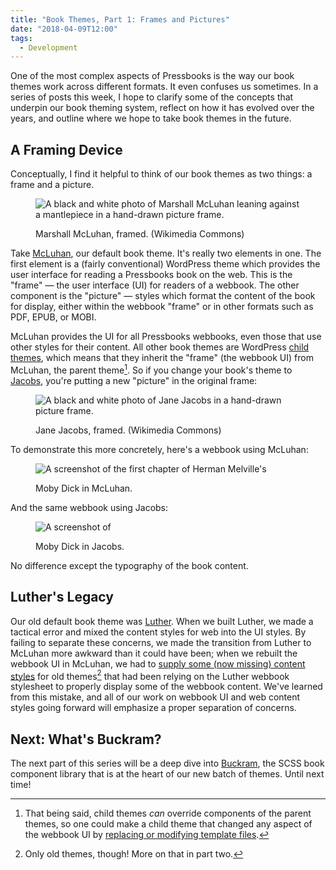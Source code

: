 ```yaml
---
title: "Book Themes, Part 1: Frames and Pictures"
date: "2018-04-09T12:00"
tags:
  - Development
---
```


One of the most complex aspects of Pressbooks is the way our book themes work across
different formats. It even confuses us sometimes. In a series of posts this week, I hope
to clarify some of the concepts that underpin our book theming system, reflect on how it
has evolved over the years, and outline where we hope to take book themes in the future.

## A Framing Device

Conceptually, I find it helpful to think of our book themes as two things: a frame and a
picture.

<figure>

![A black and white photo of Marshall McLuhan leaning against a mantlepiece in a hand-drawn picture frame.](/images/mcluhan-233x300.png)

<figcaption>Marshall McLuhan, framed. (Wikimedia Commons)</figcaption>
</figure>

Take [McLuhan](https://github.com/pressbooks/pressbooks-book/), our default book theme.
It's really two elements in one. The first element is a (fairly conventional) WordPress
theme which provides the user interface for reading a Pressbooks book on the web. This is
the "frame" — the user interface (UI) for readers of a webbook. The other component is the
"picture" — styles which format the content of the book for display, either within the
webbook "frame" or in other formats such as PDF, EPUB, or MOBI.

McLuhan provides the UI for all Pressbooks webbooks, even those that use other styles for
their content. All other book themes are WordPress
[child themes](https://codex.wordpress.org/Child_Themes), which means that they inherit
the "frame" (the webbook UI) from McLuhan, the parent theme[^1].
So if you change your book's theme to
[Jacobs](https://github.com/pressbooks/pressbooks-jacobs/), you're putting a new "picture"
in the original frame:

<figure>

![A black and white photo of Jane Jacobs in a hand-drawn picture frame.](/images/jacobs-233x300.png)

<figcaption>Jane Jacobs, framed. (Wikimedia Commons)</figcaption>
</figure>

To demonstrate this more concretely, here's a webbook using McLuhan:

<figure>

![A screenshot of the first chapter of Herman Melville's ](/images/mcluhan-webbook-1024x524.png)

<figcaption>Moby Dick in McLuhan.</figcaption>
</figure>

And the same webbook using Jacobs:

<figure>

![A screenshot of ](/images/jacobs-webbook-1024x524.png)

<figcaption>Moby Dick in Jacobs.</figcaption>
</figure>

No difference except the typography of the book content.

## Luther's Legacy

Our old default book theme was [Luther](https://github.com/pressbooks/pressbooks-luther/).
When we built Luther, we made a tactical error and mixed the content styles for web into
the UI styles. By failing to separate these concerns, we made the transition from Luther
to McLuhan more awkward than it could have been; when we rebuilt the webbook UI in
McLuhan, we had to
[supply some (now missing) content styles](https://github.com/pressbooks/pressbooks-book/pull/163)
for old themes[^2] that had been
relying on the Luther webbook stylesheet to properly display some of the webbook content.
We've learned from this mistake, and all of our work on webbook UI and web content styles
going forward will emphasize a proper separation of concerns.

## Next: What's Buckram?

The next part of this series will be a deep dive into
[Buckram](https://github.com/pressbooks/buckram/), the SCSS book component library that is
at the heart of our new batch of themes. Until next time!

[^1]: That being said, child themes _can_ override components of the parent themes, so one could make a child theme that changed any aspect of the webbook UI by [replacing or modifying template files](https://codex.wordpress.org/Child_Themes#Template_Files).
[^2]: Only old themes, though! More on that in part two.
